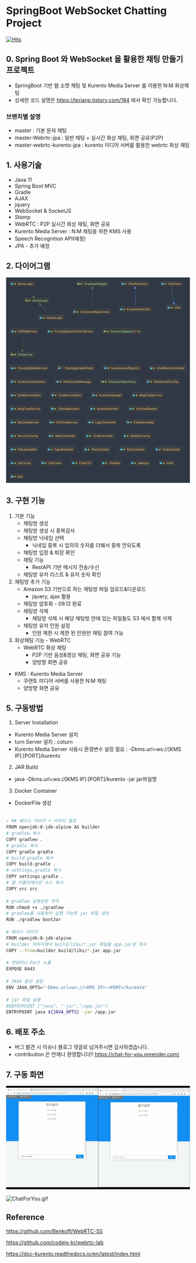 # SpringBoot WebSocket Chatting Project
[![Hits](https://hits.seeyoufarm.com/api/count/incr/badge.svg?url=https%3A%2F%2Fgithub.com%2FSeJonJ%2FSpring-WebSocket-Chatting&count_bg=%233310C8&title_bg=%2316C86B&icon=&icon_color=%23E7E7E7&title=HITS&edge_flat=true)](https://hits.seeyoufarm.com)

## 0. Spring Boot 와 WebSocket 을 활용한 채팅 만들기 프로젝트
- SpringBoot 기반 웹 소켓 채팅 및 Kurento Media Server 를 이용한 N:M 화상채팅
- 상세한 코드 설명은  https://terianp.tistory.com/184 에서 확인 가능합니다.

### 브랜치별 설명
- master : 기본 문자 채팅
- master-Webrtc-jpa : 일반 채팅 + 실시간 화상 채팅, 화면 공유(P2P)
- master-webrtc-kurento-jpa : kurento 미디어 서버를 활용한 webrtc 화상 채팅

## 1. 사용기술
- Java 11
- Spring Boot MVC
- Gradle
- AJAX
- jquery
- WebSocket & SocketJS
- Stomp
- WebRTC : P2P 실시간 화상 채팅, 화면 공유
- Kurento Media Server : N:M 채팅을 위한 KMS 사용
- Speech Recognition API(예정)
- JPA - 추가 예정

## 2. 다이어그램
![Chat.png](info%2FChat.png)

## 3. 구현 기능
1) 기본 기능
   - 채팅방 생성
   - 채팅방 생성 시 중복검사
   - 채팅방 닉네임 선택 
     - 닉네임 중복 시 임의의 숫자를 더해서 중복 안되도록
   - 채팅방 입장 & 퇴장 확인
   - 채팅 기능
     - RestAPI 기반 메시지 전송/수신
   - 채팅방 유저 리스트 & 유저 숫자 확인
2) 채팅방 추가 기능
   - Amazon S3 기반으로 하는 채팅방 파일 업로드&다운로드 
     - jquery, ajax 활용
   - 채팅방 암호화 - 09.12 완료
   - 채팅방 삭제
     - 채팅방 삭제 시 해당 채팅방 안에 있는 파일들도 S3 에서 함께 삭제
   - 채팅방 유저 인원 설정
     - 인원 제한 시 제한 된 인원만 채팅 참여 가능
3) 화상채팅 기능 - WebRTC
   - WebRTC 화상 채팅 
     - P2P 기반 음성&영상 채팅, 화면 공유 기능
     - 양방향 화면 공유
  - KMS : Kurento Media Server
    - 쿠렌토 미디어 서버를 사용한 N:M 채팅
    - 양방향 화면 공유

## 5. 구동방법
1) Server Installation
- Kurento Media Server 설치
- turn Server 설치 : coturn
- Kurento Media Server 사용시 환경변수 설정 필요 : -Dkms.url=ws://[KMS IP]:[PORT]/kurento

2) JAR Build
- java -Dkms.url=ws://[KMS IP]:[PORT]/kurento -jar jar파일명

3) Docker Container
- DockerFile 생성
```bash

- ## 베이스 이미지 + 이미지 별칭
FROM openjdk:8-jdk-alpine AS builder
# gradlew 복사
COPY gradlew .
# gradle 복사
COPY gradle gradle
# build.gradle 복사
COPY build.gradle .
# settings.gradle 복사
COPY settings.gradle .
# 웹 어플리케이션 소스 복사
COPY src src

# gradlew 실행권한 부여
RUN chmod +x ./gradlew
# gradlew를 사용하여 실행 가능한 jar 파일 생성
RUN ./gradlew bootJar

# 베이스 이미지
FROM openjdk:8-jdk-alpine
# builder 이미지에서 build/libs/*.jar 파일을 app.jar로 복사
COPY --from=builder build/libs/*.jar app.jar

# 컨테이너 Port 노출
EXPOSE 8443

# JAVA 옵션 설정
ENV JAVA_OPTS="-Dkms.url=ws://<KMS IP>:<PORT>/kurento"

# jar 파일 실행
#ENTRYPOINT ["java", "-jar","/app.jar"]
ENTRYPOINT java ${JAVA_OPTS} -jar /app.jar
```

## 6. 배포 주소
- 버그 발견 시 이슈나 블로그 댓글로 남겨주시면 감사하겠습니다.
- contribution 은 언제나 환영합니다!!
https://chat-for-you.onrender.com/

## 7. 구동 화면

![](info/chattingFileUpload.gif)

![ChatForYou.gif](info%2FChatForYou.gif)


## Reference
https://github.com/Benkoff/WebRTC-SS

https://github.com/codejs-kr/webrtc-lab

https://doc-kurento.readthedocs.io/en/latest/index.html